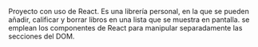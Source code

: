 Proyecto con uso de React. Es una librería personal, en la que se pueden añadir, calificar y borrar libros en una lista
que se muestra en pantalla. se emplean los componentes de React para manipular separadamente las secciones del DOM.
